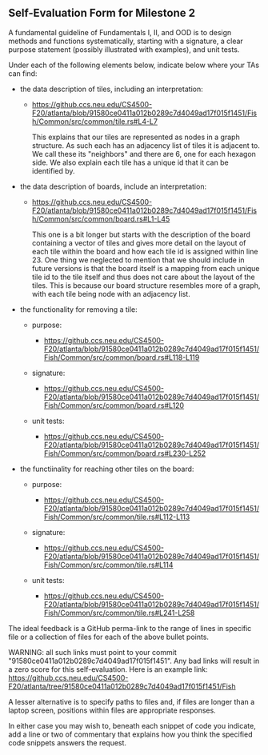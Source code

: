 ## Self-Evaluation Form for Milestone 2

A fundamental guideline of Fundamentals I, II, and OOD is to design
methods and functions systematically, starting with a signature, a
clear purpose statement (possibly illustrated with examples), and
unit tests.

Under each of the following elements below, indicate below where your
TAs can find:

- the data description of tiles, including an interpretation:
    - https://github.ccs.neu.edu/CS4500-F20/atlanta/blob/91580ce0411a012b0289c7d4049ad17f015f1451/Fish/Common/src/common/tile.rs#L4-L7

      This explains that our tiles are represented as nodes in a graph structure. As such each has
      an adjacency list of tiles it is adjacent to. We call these its "neighbors" and there are 6,
      one for each hexagon side. We also explain each tile has a unique id that it can be identified by.

- the data description of boards, include an interpretation:
    - https://github.ccs.neu.edu/CS4500-F20/atlanta/blob/91580ce0411a012b0289c7d4049ad17f015f1451/Fish/Common/src/common/board.rs#L1-L45

      This one is a bit longer but starts with the description of the board containing a vector of tiles
      and gives more detail on the layout of each tile within the board and how each tile id is assigned
      within line 23. One thing we neglected to mention that we should include in future versions is that
      the board itself is a mapping from each unique tile id to the tile itself and thus does not care
      about the layout of the tiles. This is because our board structure resembles more of a graph, with
      each tile being node with an adjacency list.

- the functionality for removing a tile:
  - purpose:
    - https://github.ccs.neu.edu/CS4500-F20/atlanta/blob/91580ce0411a012b0289c7d4049ad17f015f1451/Fish/Common/src/common/board.rs#L118-L119
  
  - signature:
    - https://github.ccs.neu.edu/CS4500-F20/atlanta/blob/91580ce0411a012b0289c7d4049ad17f015f1451/Fish/Common/src/common/board.rs#L120
  
  - unit tests:
    - https://github.ccs.neu.edu/CS4500-F20/atlanta/blob/91580ce0411a012b0289c7d4049ad17f015f1451/Fish/Common/src/common/board.rs#L230-L252

- the functiinality for reaching other tiles on the board:
  - purpose:
    - https://github.ccs.neu.edu/CS4500-F20/atlanta/blob/91580ce0411a012b0289c7d4049ad17f015f1451/Fish/Common/src/common/tile.rs#L112-L113
  
  - signature:
    - https://github.ccs.neu.edu/CS4500-F20/atlanta/blob/91580ce0411a012b0289c7d4049ad17f015f1451/Fish/Common/src/common/tile.rs#L114
  
  - unit tests:
    - https://github.ccs.neu.edu/CS4500-F20/atlanta/blob/91580ce0411a012b0289c7d4049ad17f015f1451/Fish/Common/src/common/tile.rs#L241-L258

The ideal feedback is a GitHub perma-link to the range of lines in specific
file or a collection of files for each of the above bullet points.

  WARNING: all such links must point to your commit "91580ce0411a012b0289c7d4049ad17f015f1451".
  Any bad links will result in a zero score for this self-evaluation.
  Here is an example link:
    <https://github.ccs.neu.edu/CS4500-F20/atlanta/tree/91580ce0411a012b0289c7d4049ad17f015f1451/Fish>

A lesser alternative is to specify paths to files and, if files are
longer than a laptop screen, positions within files are appropriate
responses.

In either case you may wish to, beneath each snippet of code you
indicate, add a line or two of commentary that explains how you think
the specified code snippets answers the request.
